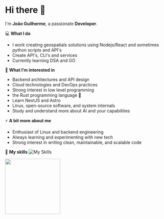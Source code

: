 # Hi there 👋

I'm **João Guilherme**, a passionate **Developer**. 

💻 **What I do**  
- I work creating geospatials solutions using Nodejs/React and sometimes python scripts and API's
- Create API's, CLI's and services
- Currently learning DSA and GO

🌱 **What I’m interested in**  
- Backend architectures and API design  
- Cloud technologies and DevOps practices
- Strong interest in low level programming
- the Rust programming language 🦀
- Learn NextJS and Astro
- Linux, open-source software, and system internals
- Study and understand more about AI and your capabilities

⚡ **A bit more about me**  
- Enthusiast of Linux and backend engineering  
- Always learning and experimenting with new tech  
- Strong interest in writing clean, maintainable, and scalable code

🚀 **My skills**
![My Skills](https://go-skill-icons.vercel.app/api/icons?i=aws,react,js,ts,html,css,nodejs,nest,express,python,fastapi,go,c,postgres,redis,docker,linux,arch,neovim&perline=4)
  
<a href="https://github.com/JoaoGuilherme2909" title="Github stats de joao guilherme dos santos">
  <img height="180em" src="https://github-readme-stats.vercel.app/api?username=JoaoGuilherme2909&theme=dracula&show_icons=true" />
</a>
